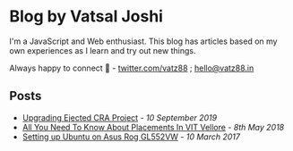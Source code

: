 <!--json
{
	"title": "Blog | Vatsal Joshi",
	"description": "Blog by Vatsal Joshi",
	"meta": [
		{ "name": "keywords", "content": "Blog,Vatsal,Joshi,vatz88" },
		{ "property": "og:url", "content": "https://blog.vatz88.in" },
		{ "property": "twitter:url", "content": "https://blog.vatz88.in" }
	],
	"script": ["/static/js/instantpage.v5.1.0.min.js"],
	"css": [],
	"enableDisqus": false
}
-->

# Blog by Vatsal Joshi

I'm a JavaScript and Web enthusiast. This blog has articles based on my own experiences as I learn and try out new things.

Always happy to connect 🙂 - [twitter.com/vatz88](https://twitter.com/vatz88) ; [hello@vatz88.in](mailto:hello@vatz88.in)

## Posts

<!-- Posts -->

- [Upgrading Ejected CRA Project](/Upgrading-Ejected-CRA-Project/) - <em>10 September 2019</em>
- [All You Need To Know About Placements In VIT Vellore](/All-You-Need-To-Know-About-Placements-In-VIT-Vellore/) - <em>8th May 2018</em>
- [Setting up Ubuntu on Asus Rog GL552VW](/Setting-up-Ubuntu-on-Asus-Rog-GL552VW/) - <em>10 March 2017</em>
